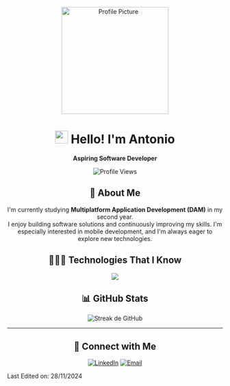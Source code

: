 <div align="center">
  <img src="https://github.com/Acasgom1508.png" alt="Profile Picture" width="250" height="250">
  
  # <img src = "https://raw.githubusercontent.com/MartinHeinz/MartinHeinz/master/wave.gif" width = 30px> Hello! I'm Antonio
  **Aspiring Software Developer**

  <img src="https://komarev.com/ghpvc/?username=Acasgom1508&color=red" alt="Profile Views" />

  ## 🌟 About Me
  I'm currently studying **Multiplatform Application Development (DAM)** in my second year.  
  I enjoy building software solutions and continuously improving my skills. I'm especially interested in mobile development, and I'm always eager to explore new technologies.

  ## 👨🏻‍💻 Technologies That I Know
<!--tech stack icons-->
<p align="center">
  <a href="https://skillicons.dev">
    <img src="https://skillicons.dev/icons?i=git,css,figma,firebase,github,html,java,js,linux,materialui,mysql,react,vscode,py,androidstudio,ts&perline=8" />
  </a>
</p>

  ## 📊 GitHub Stats
  ![Streak de GitHub](https://streak-stats.demolab.com/?user=Acasgom1508&theme=radical)
  
  
  ---
  
  ## 🤝 Connect with Me
  [![LinkedIn](https://img.shields.io/badge/LinkedIn-0077B5?style=for-the-badge&logo=linkedin&logoColor=white)](https://www.linkedin.com/in/antonio-castano150805acg)
  [![Email](https://img.shields.io/badge/Email-EA4335?style=for-the-badge&logo=gmail&logoColor=white)](mailto:antoniocastano2005@gmail.com)
</div>

Last Edited on: 28/11/2024
